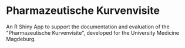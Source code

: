 # Pharmazeutische Kurvenvisite

An R Shiny App to support the documentation and evaluation of the "Pharmazeutische  Kurvenvisite", developed for the University Medicine Magdeburg.
